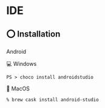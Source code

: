 # IDE

## :o: Installation

Android 

:computer: Windows

```
PS > choco install androidstudio
``` 

:apple: MacOS

```
% brew cask install android-studio
```
